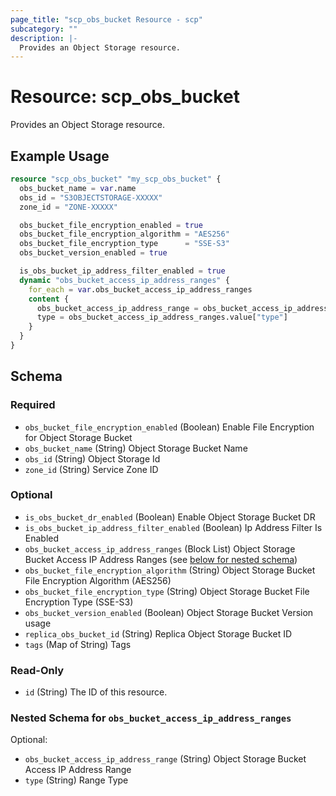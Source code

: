 ```yaml
---
page_title: "scp_obs_bucket Resource - scp"
subcategory: ""
description: |-
  Provides an Object Storage resource.
---
```


# Resource: scp_obs_bucket

Provides an Object Storage resource.


## Example Usage

```terraform
resource "scp_obs_bucket" "my_scp_obs_bucket" {
  obs_bucket_name = var.name
  obs_id = "S3OBJECTSTORAGE-XXXXX"
  zone_id = "ZONE-XXXXX"

  obs_bucket_file_encryption_enabled = true
  obs_bucket_file_encryption_algorithm = "AES256"
  obs_bucket_file_encryption_type      = "SSE-S3"
  obs_bucket_version_enabled = true

  is_obs_bucket_ip_address_filter_enabled = true
  dynamic "obs_bucket_access_ip_address_ranges" {
    for_each = var.obs_bucket_access_ip_address_ranges
    content {
      obs_bucket_access_ip_address_range = obs_bucket_access_ip_address_ranges.value["obs_bucket_access_ip_address_range"]
      type = obs_bucket_access_ip_address_ranges.value["type"]
    }
  }
}
```

<!-- schema generated by tfplugindocs -->
## Schema

### Required

- `obs_bucket_file_encryption_enabled` (Boolean) Enable File Encryption for Object Storage Bucket
- `obs_bucket_name` (String) Object Storage Bucket Name
- `obs_id` (String) Object Storage Id
- `zone_id` (String) Service Zone ID

### Optional

- `is_obs_bucket_dr_enabled` (Boolean) Enable Object Storage Bucket DR
- `is_obs_bucket_ip_address_filter_enabled` (Boolean) Ip Address Filter Is Enabled
- `obs_bucket_access_ip_address_ranges` (Block List) Object Storage Bucket Access IP Address Ranges (see [below for nested schema](#nestedblock--obs_bucket_access_ip_address_ranges))
- `obs_bucket_file_encryption_algorithm` (String) Object Storage Bucket File Encryption Algorithm (AES256)
- `obs_bucket_file_encryption_type` (String) Object Storage Bucket File Encryption Type (SSE-S3)
- `obs_bucket_version_enabled` (Boolean) Object Storage Bucket Version usage
- `replica_obs_bucket_id` (String) Replica Object Storage Bucket ID
- `tags` (Map of String) Tags

### Read-Only

- `id` (String) The ID of this resource.

<a id="nestedblock--obs_bucket_access_ip_address_ranges"></a>
### Nested Schema for `obs_bucket_access_ip_address_ranges`

Optional:

- `obs_bucket_access_ip_address_range` (String) Object Storage Bucket Access IP Address Range
- `type` (String) Range Type
